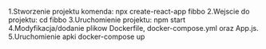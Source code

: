 1.Stworzenie projektu komenda: npx create-react-app fibbo
2.Wejscie do projektu: cd fibbo
3.Uruchomienie projektu: npm start
4.Modyfikacja/dodanie plikow Dockerfile, docker-compose.yml oraz App.js.
5.Uruchomienie apki docker-compose up
